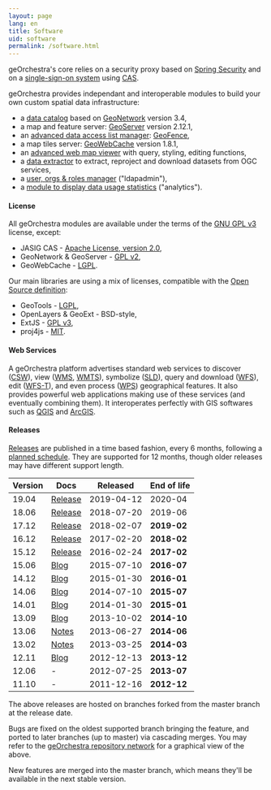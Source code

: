 ```yaml
---
layout: page
lang: en
title: Software
uid: software
permalink: /software.html
---
```


geOrchestra's core relies on a security proxy based on [Spring Security](http://projects.spring.io/spring-security/) and on a [single-sign-on system](http://en.wikipedia.org/wiki/Single_sign-on) using [CAS](http://www.jasig.org/cas).

geOrchestra provides independant and interoperable modules to build your own custom spatial data infrastructure:

 * a [data catalog](https://github.com/georchestra/geonetwork/blob/georchestra-gn3-3.0.x/README.md) based on [GeoNetwork](http://geonetwork-opensource.org/) version 3.4,
 * a map and feature server: [GeoServer](http://geoserver.org/) version 2.12.1,
 * an [advanced data access list manager](https://github.com/georchestra/geofence/blob/georchestra/georchestra.md): [GeoFence](https://github.com/geoserver/geofence),
 * a map tiles server: [GeoWebCache](http://geowebcache.org/) version 1.8.1,
 * an [advanced web map viewer](https://github.com/georchestra/georchestra/blob/master/mapfishapp/README.md) with query, styling, editing functions,
 * a [data extractor](https://github.com/georchestra/georchestra/blob/master/extractorapp/README.md) to extract, reproject and download datasets from OGC services,
 * a [user, orgs & roles manager](https://github.com/georchestra/georchestra/blob/master/console/README.md) ("ldapadmin"),
 * a [module to display data usage statistics](https://github.com/georchestra/georchestra/blob/master/analytics/README.md) ("analytics").

#### License

All geOrchestra modules are available under the terms of the [GNU GPL v3](https://github.com/georchestra/georchestra/blob/master/LICENSE.txt) license, except:

 * JASIG CAS - [Apache License, version 2.0](https://github.com/Jasig/cas/blob/master/LICENSE),
 * GeoNetwork & GeoServer - [GPL v2](http://www.gnu.org/licenses/gpl-2.0.html),
 * GeoWebCache - [LGPL](http://www.gnu.org/licenses/lgpl.html).

Our main libraries are using a mix of licenses, compatible with the [Open Source definition](http://opensource.org/osd):

 * GeoTools - [LGPL](http://www.gnu.org/licenses/lgpl.html),
 * OpenLayers & GeoExt - BSD-style,
 * ExtJS - [GPL v3](https://github.com/probonogeek/extjs/blob/3.x/license.txt),
 * proj4js - [MIT](https://github.com/proj4js/proj4js/blob/master/LICENSE.md).

#### Web Services

A geOrchestra platform advertises standard web services to discover ([CSW](http://www.opengeospatial.org/standards/cat)), view ([WMS](http://www.opengeospatial.org/standards/wms), [WMTS](http://www.opengeospatial.org/standards/wmts)), symbolize ([SLD](http://www.opengeospatial.org/standards/sld)), query and download ([WFS](http://www.opengeospatial.org/standards/wfs)), edit ([WFS-T](http://www.opengeospatial.org/standards/wfs)), and even process ([WPS](http://www.opengeospatial.org/standards/wps)) geographical features. It also provides powerful web applications making use of these services (and eventually combining them). It interoperates perfectly with GIS softwares such as [QGIS](http://www.qgis.org/) and [ArcGIS](http://www.arcgis.com/).

#### Releases

[Releases](https://github.com/georchestra/georchestra/releases) are published in a time based fashion, every 6 months, following a [planned schedule](https://github.com/georchestra/georchestra/milestones).
They are supported for 12 months, though older releases may have different support length.

Version       | Docs                                                                                          | Released      | End of life
------------- | ----------------------------------------------------------------------------------------------|---------------|-------------
19.04         | [Release](https://github.com/georchestra/georchestra/releases/tag/v19.04)                     | 2019-04-12    | 2020-04
18.06         | [Release](https://github.com/georchestra/georchestra/releases/tag/v18.06)                     | 2018-07-20    | 2019-06
17.12         | [Release](https://github.com/georchestra/georchestra/releases/tag/v17.12)                     | 2018-02-07    | **2019-02**
16.12         | [Release](https://github.com/georchestra/georchestra/releases/tag/v16.12)                     | 2017-02-20    | **2018-02**
15.12         | [Release](https://github.com/georchestra/georchestra/releases/tag/v15.12)                     | 2016-02-24    | **2017-02**
15.06         | [Blog](/blog/2015/07/13/georchestra-15.06-en/)                                                | 2015-07-10    | **2016-07**
14.12         | [Blog](/blog/2015/01/30/georchestra-14.12-is-available/)                                      | 2015-01-30    | **2016-01**
14.06         | [Blog](/blog/2014/07/10/release-14.06/)                                                       | 2014-07-10    | **2015-07**
14.01         | [Blog](/blog/2014/02/03/release-14.01/)                                                       | 2014-01-30    | **2015-01**
13.09         | [Blog](/blog/2013/10/02/georchestra-release-13.09/)                                           | 2013-10-02    | **2014-10**
13.06         | [Notes](https://github.com/georchestra/georchestra/blob/master/RELEASE_NOTES.md#version-1306) | 2013-06-27    | **2014-06**
13.02         | [Notes](https://github.com/georchestra/georchestra/blob/master/RELEASE_NOTES.md#version-1302) | 2013-03-25    | **2014-03**
12.11         | [Blog](/blog/2012/12/16/georchestra-12.11-bolivia-is-out/)                                    | 2012-12-13    | **2013-12**
12.06         | -                                                                                             | 2012-07-25    | **2013-07**
11.10         | -                                                                                             | 2011-12-16    | **2012-12**

The above releases are hosted on branches forked from the master branch at the release date.  

Bugs are fixed on the oldest supported branch bringing the feature, and ported to later branches (up to master) via cascading merges. You may refer to the [geOrchestra repository network](https://github.com/georchestra/georchestra/network) for a graphical view of the above.  

New features are merged into the master branch, which means they'll be available in the next stable version.
